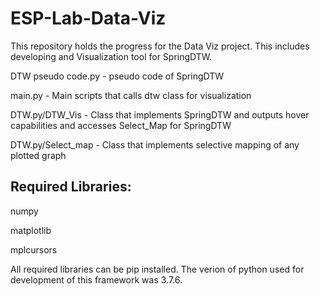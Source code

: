 # ESP-Lab-Data-Viz

This repository holds the progress for the Data Viz project. This includes developing and Visualization tool for SpringDTW. 

DTW pseudo code.py - pseudo code of SpringDTW

main.py - Main scripts that calls dtw class for visualization

DTW.py/DTW_Vis - Class that implements SpringDTW and outputs hover capabilities and accesses Select_Map for SpringDTW

DTW.py/Select_map - Class that implements selective mapping of any plotted graph


Required Libraries:
-------------------

numpy

matplotlib

mplcursors

All required libraries can be pip installed.
The verion of python used for development of this framework was 3.7.6.
